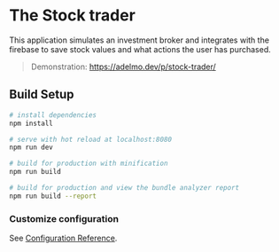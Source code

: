 # The Stock trader

This application simulates an investment broker and integrates with the firebase to save stock values ​​and what actions the user has purchased.

> Demonstration: https://adelmo.dev/p/stock-trader/

## Build Setup

``` bash
# install dependencies
npm install

# serve with hot reload at localhost:8080
npm run dev

# build for production with minification
npm run build

# build for production and view the bundle analyzer report
npm run build --report
```

### Customize configuration
See [Configuration Reference](https://cli.vuejs.org/config/).
